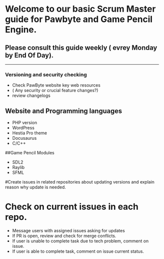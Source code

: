 # Welcome to our basic Scrum Master guide for Pawbyte and Game Pencil Engine.

## Please consult this guide weekly ( evrey Monday by End Of Day).
---

### Versioning and security checking
- Check PawByte website key web resources
- ( Any security or crucial feature changes?) 
- review changelogs

## Website and Programming languages
- PHP version
- WordPress
- Hestia Pro theme
- Docusaurus
- C/C++ 


##Game Pencil Modules
- SDL2
- Raylib
- SFML

#Create issues in related repositories about updating versions and explain reason why update is needed.

# Check on current issues in each repo.
- Message users with assigned issues asking for updates
 - If PR is open, review and check for merge conflicts.
 - If user is unable to complete task due to tech problem, comment on issue.
 - If user is able to complete task, comment on issue current status.

